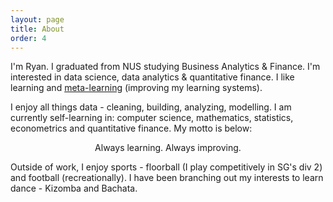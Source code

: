 ```yaml
---
layout: page
title: About
order: 4
---
```


I'm Ryan. I graduated from NUS studying Business Analytics & Finance. I'm interested in data science, data analytics & quantitative finance. I like learning and 
[meta-learning](_posts/2022-09-24-thinking-about-thinking.md) (improving my learning systems).

I enjoy all things data - cleaning, building, analyzing, modelling. I am currently self-learning in: computer science, mathematics, statistics, econometrics and quantitative finance. My motto is below:

<p class="message" style="text-align: center;">
Always learning. Always improving.
</p>

Outside of work, I enjoy sports - floorball (I play competitively in SG's div 2) and football (recreationally). I have been branching out my interests to learn dance - Kizomba and Bachata.